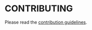 # CONTRIBUTING

Please read the [contribution guidelines](https://github.com/rsapkf/42/blob/master/CONTRIBUTING.md).
